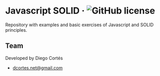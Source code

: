 # Javascript SOLID &middot; ![GitHub license](https://img.shields.io/badge/license-MIT-blue.svg)

Repository with examples and basic exercises of Javascript and SOLID principles. 

## Team

Developed by Diego Cortés

* dcortes.net@gmail.com